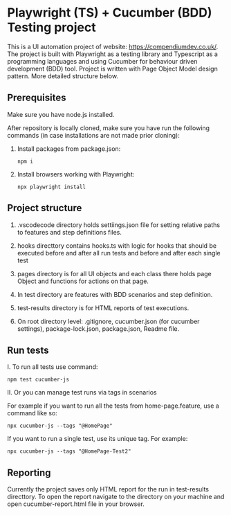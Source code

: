 # Playwright (TS) + Cucumber (BDD) Testing project

This is a UI automation project of website: https://compendiumdev.co.uk/. The project is built with Playwright as a testing library and Typescript as a programming languages and using Cucumber for behaviour driven development (BDD) tool. Project is written with Page Object Model design pattern. More detailed structure below. 

## Prerequisites

Make sure you have node.js installed.

After repository is locally cloned, make sure you have run the following commands (in case installations are not made prior cloning):

1. Install packages from package.json: 

    ```console
    npm i
    ```

2. Install browsers working with Playwright: 

    ```console
    npx playwright install
    ```

## Project structure

1. .vscodecode directory holds settiings.json file for setting relative paths to features and step definitions files.

2. hooks directtory contains hooks.ts with logic for hooks that should be executed before and after all run tests and before and after each single test

3. pages directory is for all UI objects and each class there holds page Object and functions for actions on that page.

4. In test directory are features with BDD scenarios and step definition.

5. test-results directory is for HTML reports of test executions.

6. On root directory level: .gitignore, cucumber.json (for cucumber settings), package-lock.json, package.json, Readme file.

## Run tests

I. To run all tests use command:

    npm test cucumber-js

II. Or you can manage test runs via tags in scenarios

For example if you want to run all the tests from home-page.feature, use a command like so:

    npx cucumber-js --tags "@HomePage"

If you want to run a single test, use its unique tag. For example: 

    npx cucumber-js --tags "@HomePage-Test2"
   

## Reporting

Currently the project saves only HTML report for the run in test-results directtory. To open the report navigate to the directory on your machine and open cucumber-report.html file in your browser.



